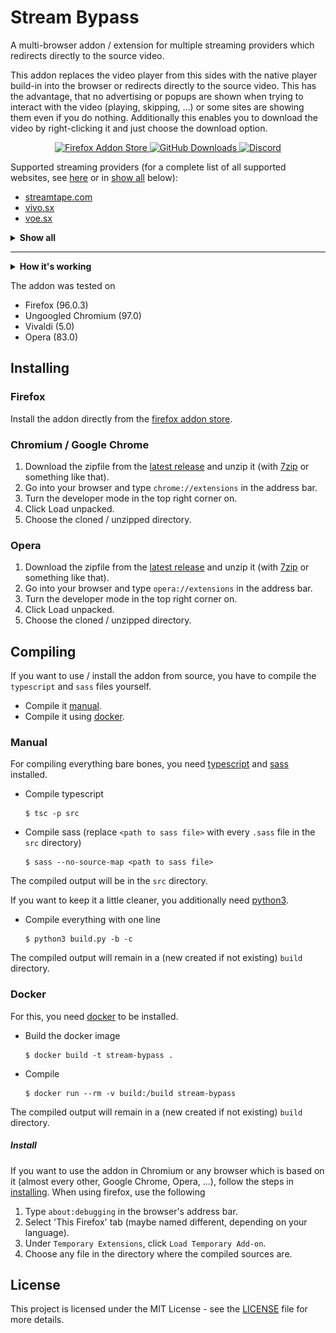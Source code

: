 # Stream Bypass

A multi-browser addon / extension for multiple streaming providers which redirects directly to the source video.

This addon replaces the video player from this sides with the native player build-in into the browser or redirects directly to the source video.
This has the advantage, that no advertising or popups are shown when trying to interact with the video (playing, skipping, ...) or some sites are showing them even if you do nothing.
Additionally this enables you to download the video by right-clicking it and just choose the download option.

<p align="center">
  <a href="https://addons.mozilla.org/de/firefox/addon/stream-bypass/">
    <img src="https://img.shields.io/amo/users/stream-bypass?label=Firefox%20Addon%20Store&style=flat-square" alt="Firefox Addon Store">
  </a>
  <a href="https://github.com/ByteDream/stream-bypass/releases/latest">
    <img src="https://img.shields.io/github/downloads/ByteDream/stream-bypass/total?label=GitHub%20Downloads&style=flat-square" alt="GitHub Downloads">
  </a>
  <a href="https://discord.gg/gUWwekeNNg">
    <img src="https://img.shields.io/discord/915659846836162561?label=discord&style=flat-square" alt="Discord">
  </a>
</p>

Supported streaming providers (for a complete list of all supported websites, see [here](SUPPORTED) or in [show all](#all-supported-websites) below):
- [streamtape.com](https://streamtape.com)
- [vivo.sx](https://vivo.sx)
- [voe.sx](https://voe.sx)

<details id="all-supported-websites">
    <summary><b>Show all</b></summary>
    <ul>
		<li><a href="https://evoload.io">evoload.io</a></li>
		<li><a href="https://mcloud.to">mcloud.to</a></li>
		<li><a href="https://mixdrop.co">mixdrop.co</a></li>
		<li><a href="https://newgrounds.com">newgrounds.com</a></li>
		<li><a href="https://streamtape.com">streamtape.com</a></li>
		<li><a href="https://streamzz.to">streamzz.to</a></li>
		<li><a href="https://thevideome.com">thevideome.com</a></li>
		<li><a href="https://vidlox.me">vidlox.me</a></li>
		<li><a href="https://vidstream.pro">vidstream.pro</a></li>
		<li><a href="https://vidoza.net">vidoza.net</a></li>
		<li><a href="https://vivo.st">vivo.st</a></li>
		<li><a href="https://vivo.sx">vivo.sx</a></li>
		<li><a href="https://voe.sx">voe.sx</a></li>
		<li><a href="https://vupload.com">vupload.com</a></li>
</ul>
</details>

---

<details id="example">
    <summary><b>How it's working</b></summary>
    <img src="example.gif" alt="">
</details>

The addon was tested on
- Firefox (96.0.3)
- Ungoogled Chromium (97.0)
- Vivaldi (5.0)
- Opera (83.0)

## Installing

### Firefox

Install the addon directly from the [firefox addon store](https://addons.mozilla.org/de/firefox/addon/stream-bypass/).

### Chromium / Google Chrome

1. Download the zipfile from the [latest release](https://smartrelease.bytedream.org/github/ByteDream/stream-bypass/stream_bypass-{tag}.zip) and unzip it (with [7zip](https://www.7-zip.org/) or something like that).
2. Go into your browser and type `chrome://extensions` in the address bar.
3. Turn the developer mode in the top right corner on.
4. Click Load unpacked.
5. Choose the cloned / unzipped directory.

### Opera

1. Download the zipfile from the [latest release](https://smartrelease.bytedream.org/github/ByteDream/stream-bypass/stream_bypass-{tag}.zip) and unzip it (with [7zip](https://www.7-zip.org/) or something like that).
2. Go into your browser and type `opera://extensions` in the address bar.
3. Turn the developer mode in the top right corner on.
4. Click Load unpacked.
5. Choose the cloned / unzipped directory.

## Compiling

If you want to use / install the addon from source, you have to compile the `typescript` and `sass` files yourself.
- Compile it [manual](#manual).
- Compile it using [docker](#docker).

### Manual

For compiling everything bare bones, you need [typescript](https://www.typescriptlang.org/) and [sass](https://sass-lang.com/) installed.
- Compile typescript
  ```
  $ tsc -p src
  ```
- Compile sass (replace `<path to sass file>` with every `.sass` file in the `src` directory)
  ```
  $ sass --no-source-map <path to sass file>
  ```
The compiled output will be in the `src` directory.

If you want to keep it a little cleaner, you additionally need [python3](https://www.python.org).
- Compile everything with one line
  ```
  $ python3 build.py -b -c
  ```
The compiled output will remain in a (new created if not existing) `build` directory.

### Docker

For this, you need [docker](https://www.docker.com/) to be installed.
- Build the docker image
  ```
  $ docker build -t stream-bypass .
  ```
- Compile
  ```
  $ docker run --rm -v build:/build stream-bypass
  ```
The compiled output will remain in a (new created if not existing) `build` directory.

##### Install

If you want to use the addon in Chromium or any browser which is based on it (almost every other, Google Chrome, Opera, ...), follow the steps in [installing](#installing).
When using firefox, use the following
1. Type `about:debugging` in the browser's address bar.
2. Select 'This Firefox' tab (maybe named different, depending on your language).
3. Under `Temporary Extensions`, click `Load Temporary Add-on`.
4. Choose any file in the directory where the compiled sources are.

## License

This project is licensed under the MIT License - see the [LICENSE](LICENSE) file for more details.
